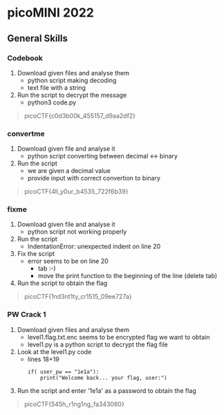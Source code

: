 # picoMINI 2022
## General Skills
### Codebook
1. Download given files and analyse them
    - python script making decoding
    - text file with a string
2. Run the script to decrypt the message
    - python3 code.py


> picoCTF{c0d3b00k_455157_d9aa2df2}

### convertme
1. Download given file and analyse it
    - python script converting between decimal <-> binary
2. Run the script
    - we are given a decimal value
    - provide input with correct convertion to binary
> picoCTF{4ll_y0ur_b4535_722f6b39}

### fixme
1. Download given file and analyse it
    - python script not working properly
2. Run the script
    - IndentationError: unexpected indent on line 20
3. Fix the script
    - error seems to be on line 20
        - tab :-)
        - move the print function to the beginning of the line (delete tab)
4. Run the script to obtain the flag
> picoCTF{1nd3nt1ty_cr1515_09ee727a}

### PW Crack 1
1. Download given files and analyse them
    - level1.flag.txt.enc seems to be encrypted flag we want to obtain
    - level1.py is a python script to decrypt the flag file
2. Look at the level1.py code
    - lines 18+19
        ```
        if( user_pw == "1e1a"):
            print("Welcome back... your flag, user:")
        ```
3. Run the script and enter '1e1a' as a password to obtain the flag
> picoCTF{545h_r1ng1ng_fa343060}

